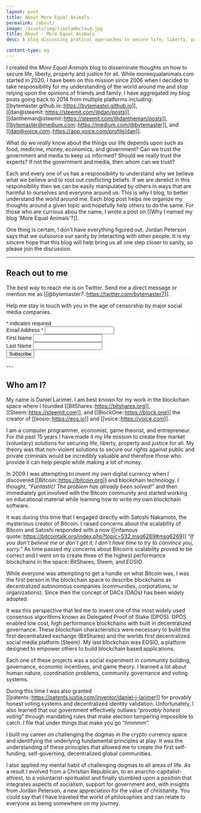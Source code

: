 ```yaml
---
layout: post
title: About More Equal Animals
permalink: /about/
image: /assets/img/lionlambcloud.jpg
title: About - More Equal Animals
desc: A blog discussing pratical approaches to secure life, liberty, property, and justice for all through the creation of true democracy.

content-type: eg
---
```



I created the _More Equal Animals_ blog to disseminate thoughts on how to secure life, liberty, property and justice for all. While moreequalanimals.com started in 2020, I have been on this mission since 2006 when I decided to take responsibility for my understanding of the world around me and stop relying upon the opinions of friends and family. I have aggregated my blog posts going back to 2014 from multiple platforms including: [[bytemaster.github.io::https://bytemaster.github.io]], [[dan@steemit::https://steemit.com/@dan/posts]], [[dantheman@steemit::https://steemit.com/@dantheman/posts]], [[bytemaster@medium.com::https://medium.com/@bytemaster]], and [[dan@voice.com::https://app.voice.com/profile/dan]].

What do we _really_ know about the things our life depends upon such as food, medicine, money, economics, and government? Can we trust the government and media to keep us informed? Should we really trust the experts? If not the government and media, then whom can we trust?

Each and every one of us has a responsibility to understand why we believe what we believe and to root out conflicting beliefs. If we are derelict in this responsibility then we can be easily manipulated by others in ways that are harmful to ourselves and everyone around us. This is why I blog, to better understand the world around me. Each blog post helps me organize my thoughts around a given topic and hopefully help others to do the same. For those who are currious abou the name, I wrote a post on [[Why I named my blog 'More Equal Animals'?]].

One thing is certain, I don’t have everything figured out. Jordan Peterson says that we outsource our sanity by interacting with other people. It is my sincere hope that this blog will help bring us all one step closer to sanity, so please join the discussion.

---

## Reach out to me

The best way to reach me is on Twitter. Send me a direct message or mention me as [[@bytemaster7::https://twitter.com/bytemaster7]].

Help me stay in touch with you in the age of censorship by major social media companies.

<!-- Begin Mailchimp Signup Form -->
<link href="//cdn-images.mailchimp.com/embedcode/classic-10_7.css" rel="stylesheet" type="text/css">
<style type="text/css">
	#mc_embed_signup{background:#fff; clear:left; font:14px Helvetica,Arial,sans-serif; }
	/* Add your own Mailchimp form style overrides in your site stylesheet or in this style block.
	   We recommend moving this block and the preceding CSS link to the HEAD of your HTML file. */
</style>
<div id="mc_embed_signup">
<form action="https://moreequalanimals.us2.list-manage.com/subscribe/post?u=b6439a04bb1f51295b2a26004&amp;id=5162367fbd" method="post" id="mc-embedded-subscribe-form" name="mc-embedded-subscribe-form" class="validate" target="_blank" novalidate>
    <div id="mc_embed_signup_scroll">

<div class="indicates-required"><span class="asterisk">*</span> indicates required</div>
<div class="mc-field-group">
	<label for="mce-EMAIL">Email Address  <span class="asterisk">*</span>
</label>
	<input type="email" value="" name="EMAIL" class="required email" id="mce-EMAIL">
</div>
<div class="mc-field-group">
	<label for="mce-FNAME">First Name </label>
	<input type="text" value="" name="FNAME" class="" id="mce-FNAME">
</div>
<div class="mc-field-group">
	<label for="mce-LNAME">Last Name </label>
	<input type="text" value="" name="LNAME" class="" id="mce-LNAME">
</div>
	<div id="mce-responses" class="clear">
		<div class="response" id="mce-error-response" style="display:none"></div>
		<div class="response" id="mce-success-response" style="display:none"></div>
	</div>    <!-- real people should not fill this in and expect good things - do not remove this or risk form bot signups-->
    <div style="position: absolute; left: -5000px;" aria-hidden="true"><input type="text" name="b_b6439a04bb1f51295b2a26004_5162367fbd" tabindex="-1" value=""></div>
    <div class="clear"><input type="submit" value="Subscribe" name="subscribe" id="mc-embedded-subscribe" class="button"></div>
    </div>
</form>
</div>
<script type='text/javascript' src='//s3.amazonaws.com/downloads.mailchimp.com/js/mc-validate.js'></script><script type='text/javascript'>(function($) {window.fnames = new Array(); window.ftypes = new Array();fnames[0]='EMAIL';ftypes[0]='email';fnames[1]='FNAME';ftypes[1]='text';fnames[2]='LNAME';ftypes[2]='text';fnames[3]='ADDRESS';ftypes[3]='address';fnames[4]='PHONE';ftypes[4]='phone';}(jQuery));var $mcj = jQuery.noConflict(true);</script>
<!--End mc_embed_signup-->
---

## Who am I?

My name is Daniel Larimer. I am best known for my work in the blockchain space where I founded
[[BitShares::https://bitshares.org]], 
[[Steem::https://steemit.com]], and 
[[BlockOne::https://block.one]] the creator of 
[[eosio::https://eos.io]] and [[voice::https://voice.com]].


I am a computer programmer, economist, game theorist, and entrepreneur. For the past 15 years I have made it my life mission to create free market (voluntary) solutions for securing life, liberty, property and justice for all. My theory was that non-violent solutions to secure our rights against public and private criminals would be incredibly valuable and therefore those who provide it can help people while making a lot of money.

In 2009 I was attempting to invent my own digital currency when I discovered [[Bitcoin::https://bitcoin.org]] and blockchain technology. I thought, _“Fantastic! The problem has already been solved!”_ and then immediately got involved with the Bitcoin community and started working on educational material while learning how to write my own blockchain software.

It was during this time that I engaged directly with Satoshi Nakamoto, 
 the mysterious creator of Bitcoin. I raised concerns about the scalability of Bitcoin and Satoshi 
 responded with a now [[infamous quote::https://bitcointalk.org/index.php?topic=532.msg6269#msg6269]] _“If you don't believe me or don't get it, I don't have time to try to convince you, sorry.”_ As time passed my concerns about Bitcoin’s scalability proved to be correct and I went on to create three of the highest performance blockchains in the space: BitShares, Steem, and EOSIO.

While everyone was attempting to get a handle on what Bitcoin was, I was the first person in the blockchain space to describe blockchains as decentralized autonomous companies (communities, corporations, or organizations). Since then the concept of DACs (DAOs) has been widely adopted.

It was this perspective that led me to invent one of the most widely used consensus algorithms known as Delegated Proof of Stake (DPOS).  DPOS enabled low cost, high performance blockchains with built in decentralized governance. These blockchain characteristics were necessary to build the first decentralized exchange (BitShares) and the worlds first decentralized social media platform (Steem). My last blockchain was EOSIO, a platform designed to empower others to build blockchain based applications.

Each one of these projects was a social experiment in community building, governance, economic incentives, and game theory. I learned a lot about human nature, coordination problems, community governance and voting systems.

During this time I was also granted [[patents::https://patents.justia.com/inventor/daniel-j-larimer]] for provably honest voting systems and decentralized identity validation. Unfortunately, I also learned that our government effectively outlaws “_provably honest voting_” through mandating rules that make election tampering impossible to catch. I file that under things that make you go “_hmmmm_”.



I built my career on challenging the dogmas in the crypto currency space and identifying the underlying fundamental principles at play. It was the understanding of these principles that allowed me to create the first self-funding, self-governing, decentralized global communities.

I also applied my mental habit of challenging dogmas to all areas of life. As a result I evolved from a Christian Republican, to an anarcho-capitalist-athiest, to a voluntarist-spiritualist and finally stumbled upon a position that integrates aspects of socialism, support for government and, with insights from Jordan Peterson, a new appreciation for the value of christianity. You could say that I have traveled the world of philosophies and can relate to everyone as being somewhere on my journey.


<!--
## About the website

[[***Changelog***<br/>
\- 14-05-20 Context Menu <br/>
\- 08-05-20 Trivial Spaced Repetition <br/>
\- 04-05-20 Removed Theming. <br/>
\- 04-05-20 Removed Curated Notes. <br/>
\- 01-04-20 Curated Notes. <br/>
\- 30-04-20 Transclusion. <br/>
\- 26-04-20 Sidenote. <br/>
\- 20-04-20 Wiki link. <br/>
\- 16-04-20 Theme. <br/>
\- 16-04-20 Avatar. <br/>
\- 11-02-20 Related Posts. <br/>
\- 12-10-19 Searchbar. <br/>
::rmn]]Features:

- **Page preview** (Move your mouse over the link): [[Test note to verify features on this website]] 
- **Transclusion**: Allows you to see a partial view of the contents of the website to the right or the left of the margin.
- **Sidenotes** (Changelog you see on the left is an example of this).
- **Wiki-style link:** Usually wikis allow you to specify links using double bracket, I added it here using liquid. Also added bad-link highlighting
   - Good link: [[Test note to verify features on this website]]
   - Bad link: [[Title of a page that doesn't exist]]


Some Less know features:

- Go back to the blog home or to the notes page, and try to right click on any of the entry. [Hint: Zettelkasten]

- Click this card[[Memorize me so that you do well in your exams::srs]] looking thing to know how I use my notes. [Hint: SRS]

Other Details:

- Domain is registered with Google Domains
- The site lives on [[Github::https://github.com/raghuveerdotnet/raghuveerdotnet.github.io]].
- This website is statically generated using Jekyll from a set of Markdown files.


### FAQ

[[**First Design**<img src="/assets/img/firstdesign.jpg"/>::lmn]]Why is the website structured the way it is?

{:.boxit}
> The design of the website is inspired by multiple sources with the intention of making the website more functional. Having said that, I am not a skilled front-end developer/UI-developer, so I could only come somewhat closer to my inital design that I sketched *(see left or click on this &#8853; icon beside the question above if you are on a mobile device)*, hopefully this will clear why it's structured the way it is. In fact, I had to remove the lab option because of my current inability to design it. That said, I can also safely say that I am improving based on the initial iterations of the website that can be seen here: [[Jan-22-2020::https://web.archive.org/web/20200122164405/raghuveer.net]], [[Apr-13-2020::https://web.archive.org/web/20200413193808/raghuveer.net]], [[Apr-20-2020::https://web.archive.org/web/20200420172058/raghuveer.net]]

-->
